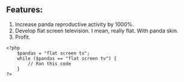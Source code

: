 ## Features:

1. Increase panda reproductive activity by 1000%.
1. Develop flat screen television. I mean, really flat. With panda skin.
1. Profit.

```
<?php
	$pandas = "flat screen tv";
	while ($pandas == "flat screen tv") {
		// Run this code
	}
?>
```